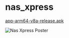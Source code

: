 # nas_xpress

[app-arm64-v8a-release.apk](https://www.dropbox.com/scl/fi/v92nomecumh30lfabesrg/app-arm64-v8a-release.apk?rlkey=qzsp12rkh9pk20ua7fldjb0tn&dl=1)

![Nas Xpress Poster](https://github.com/NasShihab/nas_xpress/assets/30026535/475ad39a-5728-4df2-9f61-3e824daed9be)
